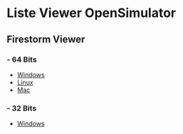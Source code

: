 # Liste Viewer OpenSimulator

## Firestorm Viewer

### - 64 Bits

  * [Windows](https://www.firestormviewer.org/windows-for-open-simulator/)
  * [Linux](https://www.firestormviewer.org/linux-for-open-simulator/)
  * [Mac](https://www.firestormviewer.org/mac-for-open-simulator/)

### - 32 Bits

  * [Windows](https://downloads.firestormviewer.org/release/windows/Phoenix-FirestormOS-Release-6-6-14-69596_Setup.exe)
